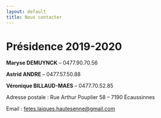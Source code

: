 ```yaml
---
layout: default
title: Nous contacter
---
```


# Présidence 2019-2020

**Maryse DEMUYNCK** – 0477.90.70.56

**Astrid ANDRE** – 0477.57.50.88

**Véronique BILLAUD-MAES** – 0477.70.52.85

Adresse postale : Rue Arthur Pouplier 58 – 7190 Écaussinnes

Email : fetes.laiques.hautesenne@gmail.com
